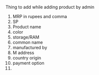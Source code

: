 Thing to add while adding product by admin

1. MRP in rupees and comma
2. SP
3. Product name
4. color
5. storage/RAM
6. common name
7. manufactured by
8. M address
9. country origin 
10. payment option
11. 